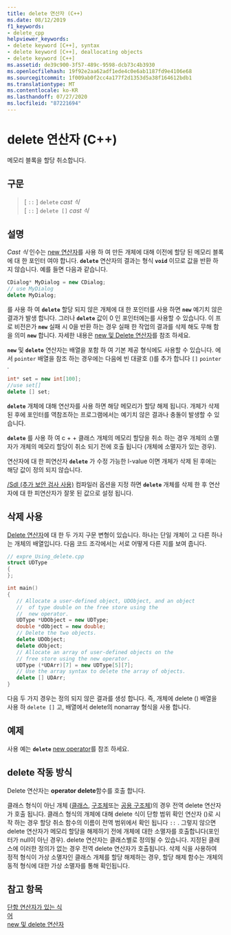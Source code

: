 ```yaml
---
title: delete 연산자 (C++)
ms.date: 08/12/2019
f1_keywords:
- delete_cpp
helpviewer_keywords:
- delete keyword [C++], syntax
- delete keyword [C++], deallocating objects
- delete keyword [C++]
ms.assetid: de39c900-3f57-489c-9598-dcb73c4b3930
ms.openlocfilehash: 19f92e2aa62adf1ede4c0e6ab1187fd9e4106e68
ms.sourcegitcommit: 1f009ab0f2cc4a177f2d1353d5a38f164612bdb1
ms.translationtype: MT
ms.contentlocale: ko-KR
ms.lasthandoff: 07/27/2020
ms.locfileid: "87221694"
---
```

# <a name="delete-operator-c"></a>delete 연산자 (C++)

메모리 블록을 할당 취소합니다.

## <a name="syntax"></a>구문

> [ `::` ] `delete` *cast 식*\
> [ `::` ] `delete []` *cast 식*

## <a name="remarks"></a>설명

*Cast 식* 인수는 [new 연산자](../cpp/new-operator-cpp.md)를 사용 하 여 만든 개체에 대해 이전에 할당 된 메모리 블록에 대 한 포인터 여야 합니다. **`delete`** 연산자의 결과는 형식 **`void`** 이므로 값을 반환 하지 않습니다. 예를 들면 다음과 같습니다.

```cpp
CDialog* MyDialog = new CDialog;
// use MyDialog
delete MyDialog;
```

를 사용 하 여 **`delete`** 할당 되지 않은 개체에 대 한 포인터를 사용 하면 **`new`** 예기치 않은 결과가 발생 합니다. 그러나 **`delete`** 값이 0 인 포인터에는를 사용할 수 있습니다. 이 프로 비전은가 **`new`** 실패 시 0을 반환 하는 경우 실패 한 작업의 결과를 삭제 해도 무해 함을 의미 **`new`** 합니다. 자세한 내용은 [new 및 Delete 연산자](../cpp/new-and-delete-operators.md)를 참조 하세요.

**`new`** 및 **`delete`** 연산자는 배열을 포함 하 여 기본 제공 형식에도 사용할 수 있습니다. 에서 `pointer` 배열을 참조 하는 경우에는 다음에 빈 대괄호 ()를 추가 합니다 `[]` `pointer` .

```cpp
int* set = new int[100];
//use set[]
delete [] set;
```

**`delete`** 개체에 대해 연산자를 사용 하면 해당 메모리가 할당 해제 됩니다. 개체가 삭제된 후에 포인터를 역참조하는 프로그램에서는 예기치 않은 결과나 충돌이 발생할 수 있습니다.

**`delete`** 를 사용 하 여 c + + 클래스 개체의 메모리 할당을 취소 하는 경우 개체의 소멸자가 개체의 메모리 할당이 취소 되기 전에 호출 됩니다 (개체에 소멸자가 있는 경우).

연산자에 대 한 피연산자 **`delete`** 가 수정 가능한 l-value 이면 개체가 삭제 된 후에는 해당 값이 정의 되지 않습니다.

[/Sdl (추가 보안 검사 사용)](/cpp/build/reference/sdl-enable-additional-security-checks) 컴파일러 옵션을 지정 하면 **`delete`** 개체를 삭제 한 후 연산자에 대 한 피연산자가 잘못 된 값으로 설정 됩니다.

## <a name="using-delete"></a>삭제 사용

[Delete 연산자](../cpp/delete-operator-cpp.md)에 대 한 두 가지 구문 변형이 있습니다. 하나는 단일 개체이 고 다른 하나는 개체의 배열입니다. 다음 코드 조각에서는 서로 어떻게 다른 지를 보여 줍니다.

```cpp
// expre_Using_delete.cpp
struct UDType
{
};

int main()
{
   // Allocate a user-defined object, UDObject, and an object
   //  of type double on the free store using the
   //  new operator.
   UDType *UDObject = new UDType;
   double *dObject = new double;
   // Delete the two objects.
   delete UDObject;
   delete dObject;
   // Allocate an array of user-defined objects on the
   // free store using the new operator.
   UDType (*UDArr)[7] = new UDType[5][7];
   // Use the array syntax to delete the array of objects.
   delete [] UDArr;
}
```

다음 두 가지 경우는 정의 되지 않은 결과를 생성 합니다. 즉, 개체에 delete () 배열을 사용 하 `delete []` 고, 배열에서 delete의 nonarray 형식을 사용 합니다.

## <a name="example"></a>예제

사용 예는 **`delete`** [new operator](../cpp/new-operator-cpp.md)를 참조 하세요.

## <a name="how-delete-works"></a>delete 작동 방식

Delete 연산자는 **operator delete**함수를 호출 합니다.

클래스 형식이 아닌 개체 ([클래스](../cpp/class-cpp.md), [구조체](../cpp/struct-cpp.md)또는 [공용 구조체](../cpp/unions.md))의 경우 전역 delete 연산자가 호출 됩니다. 클래스 형식의 개체에 대해 delete 식이 단항 범위 확인 연산자 ()로 시작 하는 경우 할당 취소 함수의 이름이 전역 범위에서 확인 됩니다 `::` . 그렇지 않으면 delete 연산자가 메모리 할당을 해제하기 전에 개체에 대한 소멸자를 호출합니다(포인터가 null이 아닌 경우). delete 연산자는 클래스별로 정의될 수 있습니다. 지정된 클래스에 이러한 정의가 없는 경우 전역 delete 연산자가 호출됩니다. 삭제 식을 사용하여 정적 형식이 가상 소멸자인 클래스 개체를 할당 해제하는 경우, 할당 해제 함수는 개체의 동적 형식에 대한 가상 소멸자를 통해 확인됩니다.

## <a name="see-also"></a>참고 항목

[단항 연산자가 있는 식](../cpp/expressions-with-unary-operators.md)\
[어](../cpp/keywords-cpp.md)\
[new 및 delete 연산자](../cpp/new-and-delete-operators.md)
